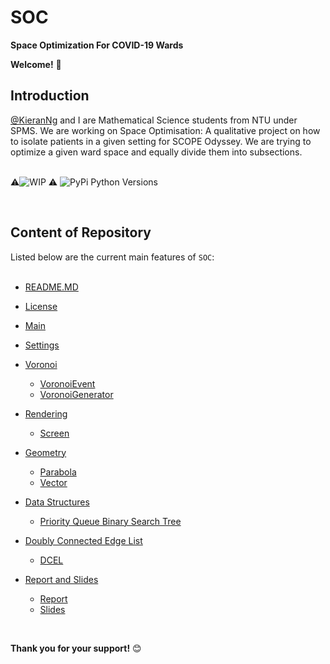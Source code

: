 # SOC
**Space Optimization For COVID-19 Wards**
<br/>

**Welcome!** :wave:
<br/>


## Introduction
[@KieranNg](https://github.com/KieranNg) and I are Mathematical Science students from NTU under SPMS.
We are working on Space Optimisation: A qualitative project on how to isolate patients in a given setting for SCOPE Odyssey. We are trying to optimize a given ward space and equally divide them into subsections.<br/>
<br/>

:warning:![WIP](https://img.shields.io/badge/Status-Work%20In%20Progress-red) :warning:
![PyPi Python Versions](https://img.shields.io/pypi/pyversions/yt2mp3.svg)

<br/>



## Content of Repository
Listed below are the current main features of `SOC`:<br/>
<br/>

* [README.MD](https://github.com/charutomo/SOC/blob/main/README.md)
* [License](https://github.com/charutomo/SOC/blob/main/LICENSE)
* [Main](https://github.com/charutomo/SOC/blob/main/main.py)
* [Settings](https://github.com/charutomo/SOC/blob/main/Settings.py)
* [Voronoi](https://github.com/charutomo/SOC/tree/main/Voronoi)
    * [VoronoiEvent](https://github.com/charutomo/SOC/blob/main/Voronoi/VoronoiEvent.py)
    * [VoronoiGenerator](https://github.com/charutomo/SOC/blob/main/Voronoi/VoronoiGenerator.py)

* [Rendering](https://github.com/charutomo/SOC/tree/main/Rendering)
    * [Screen](https://github.com/charutomo/SOC/blob/main/Rendering/Screen.py)
   
* [Geometry](https://github.com/charutomo/SOC/tree/main/Geometry)
    * [Parabola](https://github.com/charutomo/SOC/blob/main/Geometry/Parabola.py)
    * [Vector](https://github.com/charutomo/SOC/blob/main/Geometry/Parabola.py)
   
* [Data Structures](https://github.com/charutomo/SOC/tree/main/Data%20Structures)
    * [Priority Queue Binary Search Tree](https://github.com/charutomo/SOC/blob/main/Data%20Structures/Priority%20Queue%20Binary%20Search%20Tree.py)

* [Doubly Connected Edge List](https://github.com/charutomo/SOC/tree/main/DCEL)
    * [DCEL](https://github.com/charutomo/SOC/blob/main/DCEL/DCEL.py)

* [Report and Slides](https://github.com/charutomo/SOC/tree/main/Report%20and%20Slides)
    * [Report](https://github.com/charutomo/SOC/blob/main/Report%20and%20Slides/Report%20SOC.pdf)
    * [Slides](https://github.com/charutomo/SOC/blob/main/Report%20and%20Slides/Slides%20SOC.pdf)

<br/>



**Thank you for your support!** :blush: